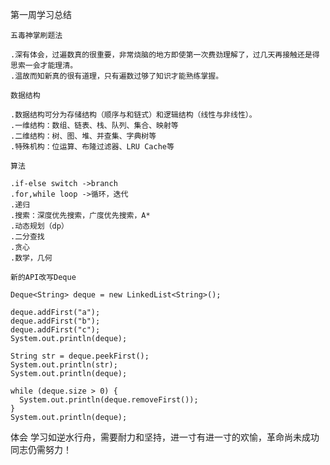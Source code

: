 第一周学习总结

    五毒神掌刷题法

    .深有体会，过遍数真的很重要，非常烧脑的地方即使第一次费劲理解了，过几天再接触还是得思索一会才能理清。
    .温故而知新真的很有道理，只有遍数过够了知识才能熟练掌握。

    数据结构

    .数据结构可分为存储结构（顺序与和链式）和逻辑结构（线性与非线性）。
    .一维结构：数组、链表、栈、队列、集合、映射等
    .二维结构：树、图、堆、并查集、字典树等
    .特殊机构：位运算、布隆过滤器、LRU Cache等

    算法

    .if-else switch ->branch
    .for,while loop ->循环，迭代
    .递归
    .搜索：深度优先搜索，广度优先搜索，A*
    .动态规划（dp）
    .二分查找
    .贪心
    .数学，几何

    新的API改写Deque

    Deque<String> deque = new LinkedList<String>();

	deque.addFirst("a");
	deque.addFirst("b");
	deque.addFirst("c");
	System.out.println(deque);

	String str = deque.peekFirst();
	System.out.println(str);
	System.out.println(deque);

	while (deque.size > 0) {
	  System.out.println(deque.removeFirst());
	}
	System.out.println(deque);

   体会
   学习如逆水行舟，需要耐力和坚持，进一寸有进一寸的欢愉，革命尚未成功同志仍需努力！